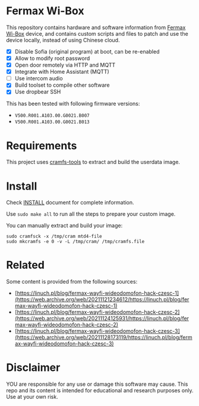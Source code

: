 # Fermax Wi-Box

This repository contains hardware and software information from [Fermax Wi-Box] device,
and contains custom scripts and files to patch and use the device locally,
instead of using Chinese cloud.

[Fermax Wi-Box]: https://www.fermax.com/spain/single-products/f03266-desvio-de-llamada-wifi-vds-wi-box

- [x] Disable Sofia (original program) at boot, can be re-enabled
- [x] Allow to modify root password
- [x] Open door remotely via HTTP and MQTT
- [x] Integrate with Home Assistant (MQTT)
- [ ] Use intercom audio
- [x] Build toolset to compile other software
- [x] Use dropbear SSH

This has been tested with following firmware versions:
- `V500.R001.A103.00.G0021.B007`
- `V500.R001.A103.00.G0021.B013`

# Requirements

This project uses [cramfs-tools] to extract and build the userdata image.

[cramfs-tools]: https://github.com/npitre/cramfs-tools

# Install

Check [INSTALL](./INSTALL.md) document for complete information.

Use `sudo make all` to run all the steps to prepare your custom image.

You can manually extract and build your image:

```
sudo cramfsck -x /tmp/cram mtd4-file
sudo mkcramfs -e 0 -v -L /tmp/cram/ /tmp/cramfs.file
```

# Related

Some content is provided from the following sources:

- [https://linuch.pl/blog/fermax-wayfi-wideodomofon-hack-czesc-1](https://web.archive.org/web/20211121234612/https://linuch.pl/blog/fermax-wayfi-wideodomofon-hack-czesc-1)  
- [https://linuch.pl/blog/fermax-wayfi-wideodomofon-hack-czesc-2](https://web.archive.org/web/20211124125931/https://linuch.pl/blog/fermax-wayfi-wideodomofon-hack-czesc-2) 
- [https://linuch.pl/blog/fermax-wayfi-wideodomofon-hack-czesc-3](https://web.archive.org/web/20211128173119/https://linuch.pl/blog/fermax-wayfi-wideodomofon-hack-czesc-3) 

# Disclaimer

YOU are responsible for any use or damage this software may cause.
This repo and its content is intended for educational and research purposes only.
Use at your own risk.

